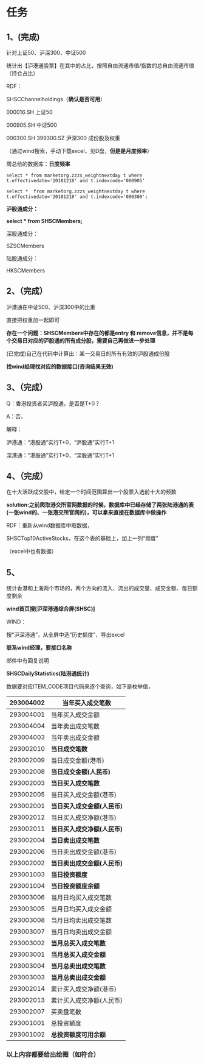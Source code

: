 # 任务

## 1、(完成)

针对上证50、沪深300、中证500

统计出【沪港通股票】在其中的占比，按照自由流通市值/指数的总自由流通市值（持仓占比）



RDF：

SHSCChannelholdings（**确认是否可用**）



000016.SH 上证50

000905.SH 中证500

000300.SH  399300.SZ 沪深300 成份股及权重

 （通过wind搜索，手动下载excel，见D盘，**但是是月度频率**）

周总给的数据库：**日度频率**

```
select * from marketorg.zzzs_weightnextday t where t.effectivedate='20181218' and t.indexcode='000905'
```

```
select *  from marketorg.zzzs_weightnextday t where t.effectivedate='20181218' and t.indexcode='000300';
```



**沪股通成分：**

**select * from SHSCMembers;**

深股通成分：

SZSCMembers

陆股通成分：

HKSCMembers

## 2、（完成）

沪港通在中证500、沪深300中的比重

直接把权重加一起即可

**存在一个问题：SHSCMembers中存在的都是entry 和 remove信息，并不是每个交易日对应的沪股通的所有成分股，需要自己再做进一步处理**

(已完成)自己在代码中计算出：某一交易日的所有有效的沪股通成份股

**找wind经理找对应的数据接口(咨询结果无效)**

## 3、（完成）

Q：香港投资者买沪股通，是否是T+0？

A：否。

解释：

沪港通：“港股通”实行T+0，“沪股通”实行T+1

深港通：“港股通”实行T+0，“深股通”实行T+1

## 4、（完成）

在十大活跃成交股中，给定一个时间范围算出一个股票入选前十大的频数

**solution:之前爬取港交所官网数据的时候，数据库中已经存储了两张陆港通的表(一张wind的、一张港交所官网的)，可以拿来直接在数据库中做操作**

RDF：重新从wind数据库中取数据，

SHSCTop10ActiveStocks，在这个表的基础上，加上一列“频度”

（excel中也有数据）

## 5、

统计香港和上海两个市场的，两个方向的流入、流出的成交量、成交金额、每日额度剩余



**wind首页搜[沪深港通综合屏(SHSC)]**

WIND：

搜“沪深港通”，从全屏中选“历史额度”，导出excel

**联系wind经理，要接口名称**

邮件中有回复说明

**SHSCDailyStatistics(陆港通统计)**

数据要对应ITEM_CODE项目代码来逐个查询，如下是枚举值，

| 293004002 | 当年买入成交笔数             |
| :-------- | ---------------------------- |
| 293004001 | 当年买入成交金额             |
| 293004004 | 当年卖出成交笔数             |
| 293004003 | 当年卖出成交金额             |
| 293002010 | **当日成交笔数**             |
| 293002009 | 当日成交金额(港币)           |
| 293002008 | **当日成交金额(人民币)**     |
| 293002003 | **当日买入成交笔数**         |
| 293002005 | 当日买入成交金额(港币)       |
| 293002001 | **当日买入成交金额(人民币)** |
| 293002012 | 当日买入成交净额(港币)       |
| 293002011 | **当日买入成交净额(人民币)** |
| 293002004 | **当日卖出成交笔数**         |
| 293002006 | 当日卖出成交金额(港币)       |
| 293002002 | **当日卖出成交金额(人民币)** |
| 293001003 | **当日投资额度**             |
| 293001004 | **当日投资额度余额**         |
| 293003006 | 当月日均买入成交笔数         |
| 293003005 | 当月日均买入成交金额         |
| 293003008 | 当月日均卖出成交笔数         |
| 293003007 | 当月日均卖出成交金额         |
| 293003002 | **当月总买入成交笔数**       |
| 293003001 | **当月总买入成交金额**       |
| 293003004 | **当月总卖出成交笔数**       |
| 293003003 | **当月总卖出成交金额**       |
| 293002014 | 累计买入成交净额(港币)       |
| 293002013 | 累计买入成交净额(人民币)     |
| 293002007 | 买卖盘笔数                   |
| 293001001 | 总投资额度                   |
| 293001002 | **总投资额度可用余额**       |









### 以上内容都要给出绘图（如符合）













